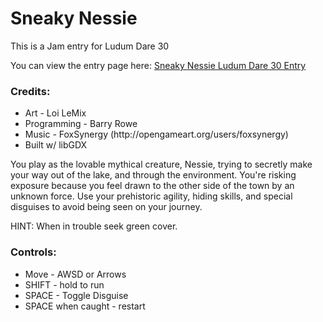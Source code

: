 Sneaky Nessie
==================
This is a Jam entry for Ludum Dare 30

You can view the entry page here: [Sneaky Nessie Ludum Dare 30 Entry](http://www.ludumdare.com/compo/ludum-dare-30/?action=preview&uid=34236)

<h3>Credits: </h3>
<ul>
<li>Art - Loi LeMix </li>
<li>Programming - Barry Rowe</li> 
<li>Music - FoxSynergy (http://opengameart.org/users/foxsynergy)</li>
<li>Built w/ libGDX</li>
</ul>

<p>
You play as the lovable mythical creature, Nessie, trying to secretly make your way out of the lake, and through the environment. You're risking exposure because you feel drawn to the other side of the town by an unknown force. Use your prehistoric agility, hiding skills, and special disguises to avoid being seen on your journey. 

HINT: When in trouble seek green cover. 
</p>
<h3>Controls:</h3>
<ul>
<li>Move - AWSD or Arrows</li>
<li>SHIFT - hold to run</li> 
<li>SPACE - Toggle Disguise</li> 
<li>SPACE when caught - restart</li>
</ul>
